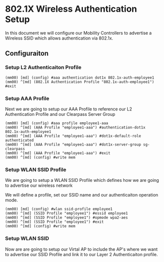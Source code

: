 # 802.1X Wireless Authentication Setup

In this document we will configure our Mobility Controllers to advertise a Wireless SSID which allows authentication via 802.1x.

## Configuraiton

### Setup L2 Authenticaiton Profile

```
(mm00) [md] (config) #aaa authentication dot1x 802.1x-auth-employee1
(mm00) ^[md] (802.1X Authentication Profile "802.1x-auth-employee1") #exit
```

### Setup AAA Profile

Next we are going to setup our AAA Profile to reference our L2 Authentication Profile and our Clearpass Server Group

```
(mm00) [md] (config) #aaa profile employee1-aaa
(mm00) ^[md] (AAA Profile "employee1-aaa") #authentication-dot1x 802.1x-auth-employee1
(mm00) ^[md] (AAA Profile "employee1-aaa") #dot1x-default-role authenticated
(mm00) ^[md] (AAA Profile "employee1-aaa") #dot1x-server-group sg-clearpass
(mm00) ^[md] (AAA Profile "employee1-aaa") #exit
(mm00) ^[md] (config) #write mem
```

### Setup WLAN SSID Profile

We are going to setup a WLAN SSID Profile which defines how we are going to advertise our wireless network

We will define a profile, set our SSID name and our authenticaiton operation mode.

```
(mm00) [md] (config) #wlan ssid-profile employee1
(mm00) ^[md] (SSID Profile "employee1") #essid employee1
(mm00) ^[md] (SSID Profile "employee1") #opmode wpa2-aes
(mm00) ^[md] (SSID Profile "employee1") #exit
(mm00) ^[md] (config) #write mem 
```

### Setup WLAN SSID

Now are are going to setup our Virtal AP to include the AP's where we want to advertise our SSID Profile and link it to our Layer 2 Authenticaiton profile.

```

```

